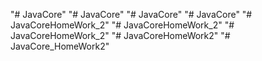 "# JavaCore" 
"# JavaCore" 
"# JavaCore" 
"# JavaCore" 
"# JavaCoreHomeWork_2" 
"# JavaCoreHomeWork_2" 
"# JavaCoreHomeWork_2" 
"# JavaCoreHomeWork2" 
"# JavaCore_HomeWork2" 
